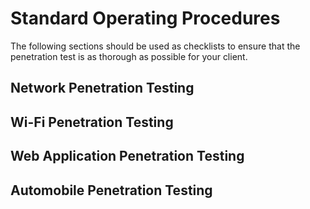# Standard Operating Procedures
The following sections should be used as checklists to ensure that the penetration test is as thorough as possible for your client.
## Network Penetration Testing

## Wi-Fi Penetration Testing

## Web Application Penetration Testing

## Automobile Penetration Testing
